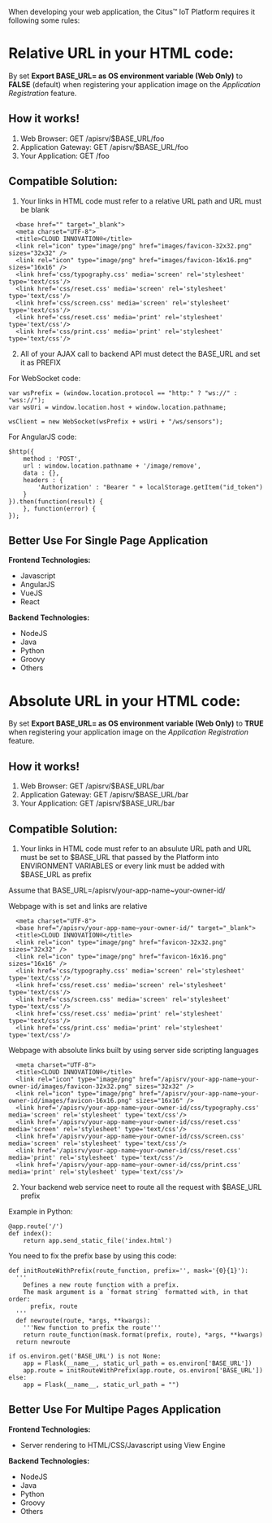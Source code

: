 When developing your web application, the Citus™ IoT Platform requires it following some rules:

Relative URL in your HTML code:
===============================
By set **Export BASE_URL= as OS environment variable (Web Only)** to **FALSE** (default) when registering your application image on the *Application Registration* feature.

How it works!
------------

1. Web Browser: GET /apisrv/$BASE_URL/foo 
2. Application Gateway: GET /apisrv/$BASE_URL/foo 
3. Your Application: GET /foo 

Compatible Solution:
-------------------

1. Your links in HTML code must refer to a relative URL path and <base> URL must be blank

```
  <base href="" target="_blank">
  <meta charset="UTF-8">
  <title>CLOUD INNOVATION®</title>
  <link rel="icon" type="image/png" href="images/favicon-32x32.png" sizes="32x32" />
  <link rel="icon" type="image/png" href="images/favicon-16x16.png" sizes="16x16" />
  <link href='css/typography.css' media='screen' rel='stylesheet' type='text/css'/>
  <link href='css/reset.css' media='screen' rel='stylesheet' type='text/css'/>
  <link href='css/screen.css' media='screen' rel='stylesheet' type='text/css'/>
  <link href='css/reset.css' media='print' rel='stylesheet' type='text/css'/>
  <link href='css/print.css' media='print' rel='stylesheet' type='text/css'/>
```
2. All of your AJAX call to backend API must detect the BASE_URL and set it as PREFIX


For WebSocket code:

```
var wsPrefix = (window.location.protocol == "http:" ? "ws://" : "wss://");
var wsUri = window.location.host + window.location.pathname;

wsClient = new WebSocket(wsPrefix + wsUri + "/ws/sensors");
```

For AngularJS code:
```
$http({
	method : 'POST',
	url : window.location.pathname + '/image/remove',
	data : {},
	headers : {
		'Authorization' : "Bearer " + localStorage.getItem("id_token")
	}
}).then(function(result) {
	}, function(error) {
});
```

Better Use For Single Page Application
-----------------------------------------
**Frontend Technologies:**
+ Javascript
+ AngularJS
+ VueJS
+ React

**Backend Technologies:**
+ NodeJS
+ Java
+ Python
+ Groovy
+ Others

Absolute URL in your HTML code:
===============================
By set **Export BASE_URL= as OS environment variable (Web Only)** to **TRUE** when registering your application image on the *Application Registration* feature.


How it works!
------------

1. Web Browser: GET /apisrv/$BASE_URL/bar 
2. Application Gateway: GET /apisrv/$BASE_URL/bar 
3. Your Application: GET /apisrv/$BASE_URL/bar 

Compatible Solution:
-------------------

1. Your links in HTML code must refer to an absulute URL path and <base> URL must be set to $BASE_URL that passed by the Platform into ENVIRONMENT VARIABLES or every link must be added with $BASE_URL as prefix

Assume that BASE_URL=/apisrv/your-app-name~your-owner-id/ 

Webpage with <base> is set and links are relative

```
  <meta charset="UTF-8">
  <base href="/apisrv/your-app-name~your-owner-id/" target="_blank">
  <title>CLOUD INNOVATION®</title>
  <link rel="icon" type="image/png" href="favicon-32x32.png" sizes="32x32" />
  <link rel="icon" type="image/png" href="favicon-16x16.png" sizes="16x16" />
  <link href='css/typography.css' media='screen' rel='stylesheet' type='text/css'/>
  <link href='css/reset.css' media='screen' rel='stylesheet' type='text/css'/>
  <link href='css/screen.css' media='screen' rel='stylesheet' type='text/css'/>
  <link href='css/reset.css' media='print' rel='stylesheet' type='text/css'/>
  <link href='css/print.css' media='print' rel='stylesheet' type='text/css'/>
```

Webpage with absolute links built by using server side scripting languages

```
  <meta charset="UTF-8">
  <title>CLOUD INNOVATION®</title>
  <link rel="icon" type="image/png" href="/apisrv/your-app-name~your-owner-id/images/favicon-32x32.png" sizes="32x32" />
  <link rel="icon" type="image/png" href="/apisrv/your-app-name~your-owner-id/images/favicon-16x16.png" sizes="16x16" />
  <link href='/apisrv/your-app-name~your-owner-id/css/typography.css' media='screen' rel='stylesheet' type='text/css'/>
  <link href='/apisrv/your-app-name~your-owner-id/css/reset.css' media='screen' rel='stylesheet' type='text/css'/>
  <link href='/apisrv/your-app-name~your-owner-id/css/screen.css' media='screen' rel='stylesheet' type='text/css'/>
  <link href='/apisrv/your-app-name~your-owner-id/css/reset.css' media='print' rel='stylesheet' type='text/css'/>
  <link href='/apisrv/your-app-name~your-owner-id/css/print.css' media='print' rel='stylesheet' type='text/css'/>
```

2. Your backend web service neet to route all the request with $BASE_URL prefix

Example in Python:

```
@app.route('/')
def index():
    return app.send_static_file('index.html')
```

You need to fix the prefix base by using this code:

```
def initRouteWithPrefix(route_function, prefix='', mask='{0}{1}'):
  '''
    Defines a new route function with a prefix.
    The mask argument is a `format string` formatted with, in that order:
      prefix, route
  '''
  def newroute(route, *args, **kwargs):
    '''New function to prefix the route'''
    return route_function(mask.format(prefix, route), *args, **kwargs)
  return newroute

if os.environ.get('BASE_URL') is not None:
    app = Flask(__name__, static_url_path = os.environ['BASE_URL'])
    app.route = initRouteWithPrefix(app.route, os.environ['BASE_URL'])
else:
    app = Flask(__name__, static_url_path = "")
```

Better Use For Multipe Pages Application
-----------------------------------------
**Frontend Technologies:**
+ Server rendering to HTML/CSS/Javascript using View Engine

**Backend Technologies:**
+ NodeJS
+ Java
+ Python
+ Groovy
+ Others
